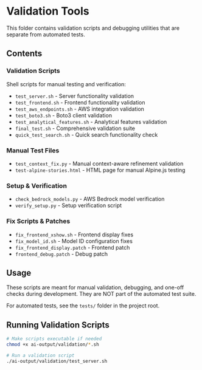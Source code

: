 # Validation Tools

This folder contains validation scripts and debugging utilities that are separate from automated tests.

## Contents

### Validation Scripts
Shell scripts for manual testing and verification:
- `test_server.sh` - Server functionality validation
- `test_frontend.sh` - Frontend functionality validation
- `test_aws_endpoints.sh` - AWS integration validation
- `test_boto3.sh` - Boto3 client validation
- `test_analytical_features.sh` - Analytical features validation
- `final_test.sh` - Comprehensive validation suite
- `quick_test_search.sh` - Quick search functionality check

### Manual Test Files
- `test_context_fix.py` - Manual context-aware refinement validation
- `test-alpine-stories.html` - HTML page for manual Alpine.js testing

### Setup & Verification
- `check_bedrock_models.py` - AWS Bedrock model verification
- `verify_setup.py` - Setup verification script

### Fix Scripts & Patches
- `fix_frontend_xshow.sh` - Frontend display fixes
- `fix_model_id.sh` - Model ID configuration fixes
- `fix_frontend_display.patch` - Frontend patch
- `frontend_debug.patch` - Debug patch

## Usage

These scripts are meant for manual validation, debugging, and one-off checks during development. They are NOT part of the automated test suite.

For automated tests, see the `tests/` folder in the project root.

## Running Validation Scripts

```bash
# Make scripts executable if needed
chmod +x ai-output/validation/*.sh

# Run a validation script
./ai-output/validation/test_server.sh
```
